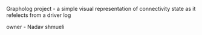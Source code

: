 Grapholog project - a simple visual representation of connectivity state as it refelects from a driver log

owner - Nadav shmueli

